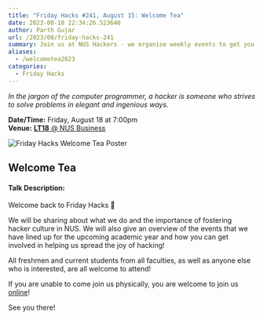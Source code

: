 ```yaml
---
title: "Friday Hacks #241, August 15: Welcome Tea"
date: 2023-08-18 22:34:26.523646
author: Parth Gujar
url: /2023/08/friday-hacks-241
summary: Join us at NUS Hackers - we organise weekly events to get you up and running with workshops, talks, hackathons and more!
aliases:
  - /welcometea2023
categories:
  - Friday Hacks
---
```


<em>In the jargon of the computer programmer, a hacker is someone who strives to solve problems in elegant and ingenious ways.</em>

**Date/Time:** Friday, August 18 at 7:00pm<br />
**Venue:** [**LT18** @ NUS Business](https://goo.gl/maps/mcp4cNysANSCYZCz9)<br />

<img src="/img/2023/fh/241.jpg" alt="Friday Hacks Welcome Tea Poster" /><br />

## Welcome Tea

#### Talk Description:

Welcome back to Friday Hacks 👋

We will be sharing about what we do and the importance of fostering hacker culture in NUS. We will also give an overview of the events that we have lined up for the upcoming academic year and how you can get involved in helping us spread the joy of hacking!

All freshmen and current students from all faculties, as well as anyone else who is interested, are all welcome to attend!

If you are unable to come join us physically, you are welcome to join us [online](https://nus-sg.zoom.us/j/89065336025?pwd=a0d4ZkRQMHZwNUFEL2hMcFFwZUNVdz09)!

See you there!
